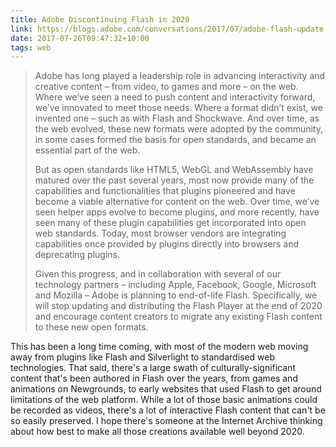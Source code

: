 ```yaml
---
title: Adobe Discontinuing Flash in 2020
link: https://blogs.adobe.com/conversations/2017/07/adobe-flash-update.html
date: 2017-07-26T09:47:32+10:00
tags: web
---
```


> Adobe has long played a leadership role in advancing interactivity and creative content – from video, to games and more – on the web. Where we’ve seen a need to push content and interactivity forward, we’ve innovated to meet those needs. Where a format didn’t exist, we invented one – such as with Flash and Shockwave. And over time, as the web evolved, these new formats were adopted by the community, in some cases formed the basis for open standards, and became an essential part of the web.
>
> But as open standards like HTML5, WebGL and WebAssembly have matured over the past several years, most now provide many of the capabilities and functionalities that plugins pioneered and have become a viable alternative for content on the web. Over time, we’ve seen helper apps evolve to become plugins, and more recently, have seen many of these plugin capabilities get incorporated into open web standards. Today, most browser vendors are integrating capabilities once provided by plugins directly into browsers and deprecating plugins.
>
> Given this progress, and in collaboration with several of our technology partners – including Apple, Facebook, Google, Microsoft and Mozilla – Adobe is planning to end-of-life Flash. Specifically, we will stop updating and distributing the Flash Player at the end of 2020 and encourage content creators to migrate any existing Flash content to these new open formats.

This has been a long time coming, with most of the modern web moving away from plugins like Flash and Silverlight to standardised web technologies. That said, there's a large swath of culturally-significant content that's been authored in Flash over the years, from games and animations on Newgrounds, to early websites that used Flash to get around limitations of the web platform. While a lot of those basic animations could be recorded as videos, there's a lot of interactive Flash content that can't be so easily preserved. I hope there's someone at the Internet Archive thinking about how best to make all those creations available well beyond 2020.
